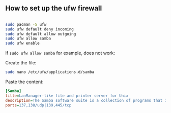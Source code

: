 ## How to set up the ufw firewall

```bash

sudo pacman -S ufw
sudo ufw default deny incoming
sudo ufw default allow outgoing
sudo ufw allow samba
sudo ufw enable
```

If `sudo ufw allow samba` for example, does not work:

Create the file:

```bash
sudo nano /etc/ufw/applications.d/samba
```

Paste the content:

```ini
[Samba]
title=LanManager-like file and printer server for Unix
description=The Samba software suite is a collection of programs that implements the SMB/CIF$
ports=137,138/udp|139,445/tcp
```
